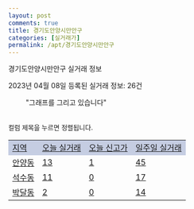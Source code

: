 ```yaml
---
layout: post
comments: true
title: 경기도안양시만안구
categories: [실거래가]
permalink: /apt/경기도안양시만안구
---
```


경기도안양시만안구 실거래 정보

2023년 04월 08일 등록된 실거래 정보: 26건

<!--<script async src="https://pagead2.googlesyndication.com/pagead/js/adsbygoogle.js?client=ca-pub-3485438051770037"
 crossorigin="anonymous"></script>-->

<script type="text/javascript">
  google.charts.load('current', {'packages':['corechart']});
  google.charts.setOnLoadCallback(drawChart);

  function drawChart() {
    var data = google.visualization.arrayToDataTable([['거래일', '매매', '전월세', '전매'], ['21-01', 4, 7, 1], ['21-02', 0, 1, 0], ['21-03', 0, 5, 0], ['21-04', 0, 2, 0], ['21-05', 0, 2, 0], ['21-06', 1, 1, 0], ['21-07', 2, 26, 0], ['21-08', 69, 52, 1], ['21-09', 5, 2, 0], ['21-10', 0, 2, 0], ['21-11', 2, 6, 0], ['21-12', 0, 2, 0], ['22-01', 0, 31, 0], ['22-02', 0, 5, 0], ['22-03', 5, 2, 0], ['22-04', 64, 182, 0], ['22-05', 65, 245, 0], ['22-06', 43, 199, 0], ['22-07', 39, 225, 1], ['22-08', 41, 214, 2], ['22-09', 37, 177, 0], ['22-10', 30, 228, 3], ['22-11', 34, 192, 4], ['22-12', 38, 209, 0], ['23-01', 48, 215, 2], ['23-02', 109, 297, 2], ['23-03', 77, 207, 0], ['23-04', 1, 20, 0]]);

    var options = {
      title: '최근 1년간 유형별 거래량 추이',
      legend: { position: 'bottom' }
    };

    setTimeout(function() {
        var chart = new google.visualization.LineChart(document.getElementById('columnchart_material'));
        chart.draw(data, (options));
        document.getElementById('loading').style.display = 'none';
        var dayLabel = (new Date()).getDay();
        if (dayLabel < 2) {
            sorttable.innerSortFunction.apply(document.getElementById('week'), []);
            sorttable.innerSortFunction.apply(document.getElementById('week'), []);        
        }
        else {
            sorttable.innerSortFunction.apply(document.getElementById('today'), []);
            sorttable.innerSortFunction.apply(document.getElementById('today'), []);
        }
    }, 200);

  }
</script>

<div id="loading" style="z-index:20; display: block; margin-left: 35px">"그래프를 그리고 있습니다"</div>
<div id="columnchart_material" style="width: 95%; margin-left: -35px; display: block"></div>
<!--<div style="width: 95%; margin-left: -35px; display: block">
      <script async src="https://pagead2.googlesyndication.com/pagead/js/adsbygoogle.js?client=ca-pub-3485438051770037"
          crossorigin="anonymous"></script>
      <ins class="adsbygoogle"
          style="display:block"
          data-ad-format="fluid"
          data-ad-layout-key="-fb+5w+4e-db+86"
          data-ad-client="ca-pub-3485438051770037"
          data-ad-slot="1827090281"></ins>
      <script>
          (adsbygoogle = window.adsbygoogle || []).push({});
      </script>
</div>-->
<br>

<font size='small' style='font-size: small;'>컬럼 제목을 누르면 정렬됩니다.</font>
<table class="sortable">
  <tr style='background-color: rgba(114, 132, 186,0.4);'>
    <td id="region"><a href="#">지역</a></td>
    <td id="today"><a href="#">오늘 실거래</a></td>
    <td id="today_new"><a href="#">오늘 신고가</a></td>
    <td id="week"><a href="#">일주일 실거래</a></td>
  </tr>

  
  <tr class="item">
    <td><a href="경기도안양시만안구안양동">안양동</a></td>
    <td><a href="경기도안양시만안구안양동">13</a></td>
    <td><a href="경기도안양시만안구안양동">1</a></td>
    <td><a href="경기도안양시만안구안양동">45</a></td>
  </tr>
    

  <tr class="item">
    <td><a href="경기도안양시만안구석수동">석수동</a></td>
    <td><a href="경기도안양시만안구석수동">11</a></td>
    <td><a href="경기도안양시만안구석수동">0</a></td>
    <td><a href="경기도안양시만안구석수동">17</a></td>
  </tr>
    

  <tr class="item">
    <td><a href="경기도안양시만안구박달동">박달동</a></td>
    <td><a href="경기도안양시만안구박달동">2</a></td>
    <td><a href="경기도안양시만안구박달동">0</a></td>
    <td><a href="경기도안양시만안구박달동">14</a></td>
  </tr>
    


</table>


    